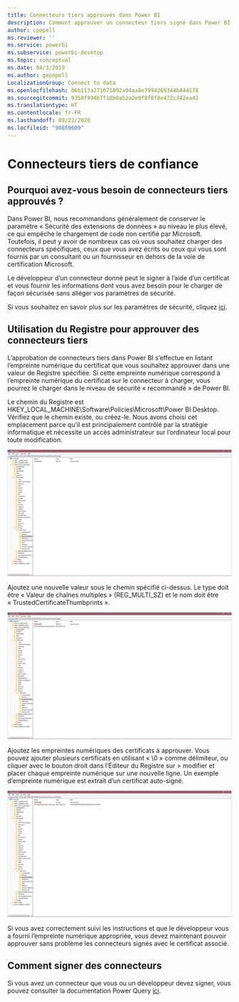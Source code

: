 ```yaml
---
title: Connecteurs tiers approuvés dans Power BI
description: Comment approuver un connecteur tiers signé dans Power BI
author: cpopell
ms.reviewer: ''
ms.service: powerbi
ms.subservice: powerbi-desktop
ms.topic: conceptual
ms.date: 04/3/2019
ms.author: gepopell
LocalizationGroup: Connect to data
ms.openlocfilehash: 06b117a271671092a94aa8e7994269344b444178
ms.sourcegitcommit: 9350f994b7f18b0a52a2e9f8f8f8e472c342ea42
ms.translationtype: HT
ms.contentlocale: fr-FR
ms.lasthandoff: 09/22/2020
ms.locfileid: "90859609"
---
```

# <a name="trusted-third-party-connectors"></a>Connecteurs tiers de confiance

## <a name="why-do-you-need-trusted-third-party-connectors"></a>Pourquoi avez-vous besoin de connecteurs tiers approuvés ?

Dans Power BI, nous recommandons généralement de conserver le paramètre « Sécurité des extensions de données » au niveau le plus élevé, ce qui empêche le chargement de code non certifié par Microsoft. Toutefois, il peut y avoir de nombreux cas où vous souhaitez charger des connecteurs spécifiques, ceux que vous avez écrits ou ceux qui vous sont fournis par un consultant ou un fournisseur en dehors de la voie de certification Microsoft.

Le développeur d’un connecteur donné peut le signer à l’aide d’un certificat et vous fournir les informations dont vous avez besoin pour le charger de façon sécurisée sans alléger vos paramètres de sécurité.

Si vous souhaitez en savoir plus sur les paramètres de sécurité, cliquez [ici](./desktop-connector-extensibility.md).

## <a name="using-the-registry-to-trust-third-party-connectors"></a>Utilisation du Registre pour approuver des connecteurs tiers

L’approbation de connecteurs tiers dans Power BI s’effectue en listant l’empreinte numérique du certificat que vous souhaitez approuver dans une valeur de Registre spécifiée. Si cette empreinte numérique correspond à l’empreinte numérique du certificat sur le connecteur à charger, vous pourrez le charger dans le niveau de sécurité « recommandé » de Power BI. 

Le chemin du Registre est HKEY_LOCAL_MACHINE\Software\Policies\Microsoft\Power BI Desktop. Vérifiez que le chemin existe, ou créez-le. Nous avons choisi cet emplacement parce qu’il est principalement contrôlé par la stratégie informatique et nécessite un accès administrateur sur l’ordinateur local pour toute modification. 

![Registre Power BI Desktop sans clés tierces approuvées définies](media/desktop-trusted-third-party-connectors/desktoptrustedthird1.png)

Ajoutez une nouvelle valeur sous le chemin spécifié ci-dessus. Le type doit être « Valeur de chaînes multiples » (REG_MULTI_SZ) et le nom doit être « TrustedCertificateThumbprints ». 

![Registre Power BI Desktop avec une entrée pour les connecteurs tiers approuvés, mais sans clés](media/desktop-trusted-third-party-connectors/desktoptrustedthird2.png)

Ajoutez les empreintes numériques des certificats à approuver. Vous pouvez ajouter plusieurs certificats en utilisant « \0 » comme délimiteur, ou cliquer avec le bouton droit dans l’Éditeur du Registre sur > modifier et placer chaque empreinte numérique sur une nouvelle ligne. Un exemple d’empreinte numérique est extrait d’un certificat auto-signé. 

 ![Registre Power BI Desktop avec une clé tierce approuvée définie](media/desktop-trusted-third-party-connectors/desktoptrustedthird3.png)

Si vous avez correctement suivi les instructions et que le développeur vous a fourni l’empreinte numérique appropriée, vous devez maintenant pouvoir approuver sans problème les connecteurs signés avec le certificat associé.

## <a name="how-to-sign-connectors"></a>Comment signer des connecteurs

Si vous avez un connecteur que vous ou un développeur devez signer, vous pouvez consulter la documentation Power Query [ici](/power-query/handlingconnectorsigning).